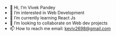 - 👋 Hi, I’m Vivek Pandey
- 👀 I’m interested in Web Development
- 🌱 I’m currently learning React Js
- 💞️ I’m looking to collaborate on Web dev projects
- 📫 How to reach me email: keviv2698@gmail.com

<!---
Vivek-Pandey1/Vivek-Pandey1 is a ✨ special ✨ repository because its `README.md` (this file) appears on your GitHub profile.
You can click the Preview link to take a look at your changes.
--->
